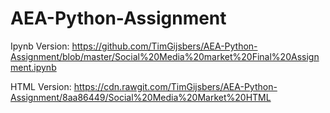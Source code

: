 # AEA-Python-Assignment

Ipynb Version:
https://github.com/TimGijsbers/AEA-Python-Assignment/blob/master/Social%20Media%20market%20Final%20Assignment.ipynb

HTML Version:
https://cdn.rawgit.com/TimGijsbers/AEA-Python-Assignment/8aa86449/Social%20Media%20Market%20HTML
